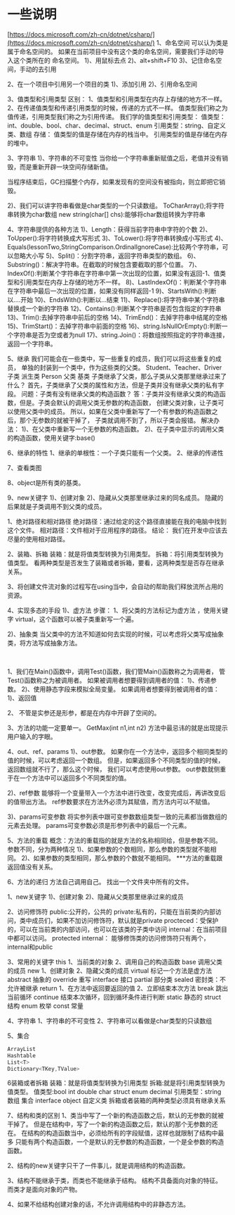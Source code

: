 # 一些说明

[https://docs.microsoft.com/zh-cn/dotnet/csharp/](https://docs.microsoft.com/zh-cn/dotnet/csharp/)
1、命名空间
可以认为类是属于命名空间的。
如果在当前项目中没有这个类的命名空间，需要我们手动的导入这个类所在的
命名空间。
1)、用鼠标去点
2)、alt+shift+F10
3)、记住命名空间，手动的去引用


2、在一个项目中引用另一个项目的类
1)、添加引用
2)、引用命名空间


3、值类型和引用类型
区别：
1、值类型和引用类型在内存上存储的地方不一样。
2、在传递值类型和传递引用类型的时候，传递的方式不一样。
值类型我们称之为值传递，引用类型我们称之为引用传递。
我们学的值类型和引用类型：
值类型：int、double、bool、char、decimal、struct、enum
引用类型：string、自定义类、数组
存储：
值类型的值是存储在内存的栈当中。
引用类型的值是存储在内存的堆中。


3、字符串
1)、字符串的不可变性
当你给一个字符串重新赋值之后，老值并没有销毁，而是重新开辟一块空间存储新值。


当程序结束后，GC扫描整个内存，如果发现有的空间没有被指向，则立即把它销毁。




2)、我们可以讲字符串看做是char类型的一个只读数组。
ToCharArray();将字符串转换为char数组
new string(char[] chs):能够将char数组转换为字符串


4、字符串提供的各种方法
1)、Length：获得当前字符串中字符的个数
2)、ToUpper():将字符转换成大写形式
3)、ToLower():将字符串转换成小写形式
4)、Equals(lessonTwo,StringComparison.OrdinalIgnoreCase):比较两个字符串，可以忽略大小写
5)、Split()：分割字符串，返回字符串类型的数组。
6)、Substring()：解决字符串。在截取的时候包含要截取的那个位置。
7)、IndexOf():判断某个字符串在字符串中第一次出现的位置，如果没有返回-1、值类型和引用类型在内存上存储的地方不一样。
8)、LastIndexOf()：判断某个字符串在字符串中最后一次出现的位置，如果没有同样返回-1
9)、StartsWith():判断以....开始
10)、EndsWith():判断以...结束
11)、Replace():将字符串中某个字符串替换成一个新的字符串
12)、Contains():判断某个字符串是否包含指定的字符串
13)、Trim():去掉字符串中前后的空格
14)、TrimEnd()：去掉字符串中结尾的空格
15)、TrimStart()：去掉字符串中前面的空格
16)、string.IsNullOrEmpty():判断一个字符串是否为空或者为null
17)、string.Join()：将数组按照指定的字符串连接，返回一个字符串。




5、继承
我们可能会在一些类中，写一些重复的成员，我们可以将这些重复的成员，
单独的封装到一个类中，作为这些类的父类。
Student、Teacher、Driver  子类  派生类
Person   				  父类  基类
子类继承了父类，那么子类从父类那里继承过来了什么？
首先，子类继承了父类的属性和方法，但是子类并没有继承父类的私有字段。
问题：子类有没有继承父类的构造函数？
答：子类并没有继承父类的构造函数，但是。子类会默认的调用父类无参数的构造函数，
创建父类对象，让子类可以使用父类中的成员。
所以，如果在父类中重新写了一个有参数的构造函数之后，那个无参数的就被干掉了，
子类就调用不到了，所以子类会报错。
解决办法：
1)、在父类中重新写一个无参数的构造函数。
2)、在子类中显示的调用父类的构造函数，使用关键字:base()






6、继承的特性
1、继承的单根性：一个子类只能有一个父类。
2、继承的传递性


7、查看类图


8、object是所有类的基类。




9、new关键字
1)、创建对象
2)、隐藏从父类那里继承过来的同名成员。
隐藏的后果就是子类调用不到父类的成员。


1、绝对路径和相对路径
绝对路径：通过给定的这个路径直接能在我的电脑中找到这个文件。
相对路径：文件相对于应用程序的路径。
结论：
我们在开发中应该去尽量的使用相对路径。




2、装箱、拆箱
装箱：就是将值类型转换为引用类型。
拆箱：将引用类型转换为值类型。
看两种类型是否发生了装箱或者拆箱，要看，这两种类型是否存在继承关系。




3、将创建文件流对象的过程写在using当中，会自动的帮助我们释放流所占用的资源。


4、实现多态的手段
1)、虚方法
步骤：
1、将父类的方法标记为虚方法 ，使用关键字 virtual，这个函数可以被子类重新写一个遍。




2)、抽象类
当父类中的方法不知道如何去实现的时候，可以考虑将父类写成抽象类，将方法写成抽象方法。






 
​

1、我们在Main()函数中，调用Test()函数，我们管Main()函数称之为调用者，
管Test()函数称之为被调用者。
如果被调用者想要得到调用者的值：
1)、传递参数。
2)、使用静态字段来模拟全局变量。
如果调用者想要得到被调用者的值：
1)、返回值


2、
不管是实参还是形参，都是在内存中开辟了空间的。


3、方法的功能一定要单一。
GetMax(int n1,int n2) 
方法中最忌讳的就是出现提示用户输入的字眼。


4、out、ref、params
1)、out参数。
如果你在一个方法中，返回多个相同类型的值的时候，可以考虑返回一个数组。
但是，如果返回多个不同类型的值的时候，返回数组就不行了，那么这个时候，
我们可以考虑使用out参数。
out参数就侧重于在一个方法中可以返回多个不同类型的值。


2)、ref参数
能够将一个变量带入一个方法中进行改变，改变完成后，再讲改变后的值带出方法。
ref参数要求在方法外必须为其赋值，而方法内可以不赋值。


3)、params可变参数
将实参列表中跟可变参数数组类型一致的元素都当做数组的元素去处理。
params可变参数必须是形参列表中的最后一个元素。


5、方法的重载
概念：方法的重载指的就是方法的名称相同给，但是参数不同。
参数不同，分为两种情况
1)、如果参数的个数相同，那么参数的类型就不能相同。
2)、如果参数的类型相同，那么参数的个数就不能相同。
***方法的重载跟返回值没有关系。


6、方法的递归
方法自己调用自己。
找出一个文件夹中所有的文件。




1、new关键字
1)、创建对象
2)、隐藏从父类那里继承过来的成员


2、访问修饰符
public:公开的，公共的
private:私有的，只能在当前类的内部访问，类中成员们，如果不加访问修饰符，默认就是private
procteced：受保护的，可以在当前类的内部访问，也可以在该类的子类中访问
internal：在当前项目中都可以访问。
protected internal：
能够修饰类的访问修饰符只有两个，internal和public


3、常用的关键字
this
1、当前类的对象
2、调用自己的构造函数
base
调用父类的成员
new
1、创建对象
2、隐藏父类的成员
virtual
标记一个方法是虚方法
abstract
抽象的
override
重写
interface
接口
partial
部分类
sealed
密封类：不允许被继承
return
1、在方法中返回要返回的值
2、立即结束本次方法
break
跳出当前循环
continue
结束本次循环，回到循环条件进行判断
static
静态的
struct
结构
enum
枚举
const
常量


4、字符串
1、字符串的不可变性
2、字符串可以看做是char类型的只读数组


5、集合

```csharp
ArrayList
Hashtable
List<T>
Dictionary<TKey,TValue>
```



6装箱或者拆箱
装箱：就是将值类型转换为引用类型
拆箱:就是将引用类型转换为值类型。
值类型:bool int double char struct enum decimal 
引用类型：string 数组 集合 interface object 自定义类
拆箱或者装箱的两种类型必须具有继承关系




7、结构和类的区别
1、类当中写了一个新的构造函数之后，默认的无参数的就被干掉了。
但是在结构中，写了一个新的构造函数之后，默认的那个无参数的还在。
在结构的构造函数当中，必须给所有的字段赋值，这样也就限制了结构中最多
只能有两个构造函数，一个是默认的无参数的构造函数，一个是全参数的构造函数。


2、结构的new关键字只干了一件事儿，就是调用结构的构造函数。


3、结构不能继承于类，而类也不能继承于结构。
结构不具备面向对象的特征。
而类才是面向对象的产物。


4、如果不给结构创建对象的话，不允许调用结构中的非静态方法。






 






















​
